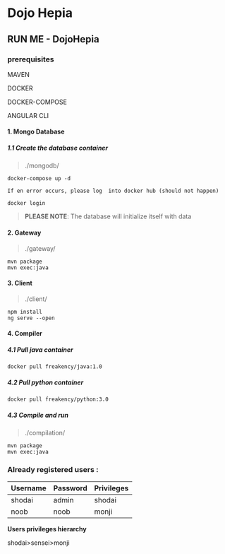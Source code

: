# Dojo Hepia


## RUN ME - DojoHepia

### prerequisites

<p>MAVEN</p>
<p>DOCKER</p>
<p>DOCKER-COMPOSE</p>
<p>ANGULAR CLI</p>

#### 1. Mongo Database

##### 1.1 Create the database container

>./mongodb/

```
docker-compose up -d
```

`If en error occurs, please log  into docker hub (should not happen)`

```
docker login
```

> **PLEASE NOTE**: The database will initialize itself with data

#### 2. Gateway
>./gateway/
```
mvn package
mvn exec:java
```
#### 3. Client

>./client/
```
npm install
ng serve --open
```

#### 4. Compiler

##### 4.1 Pull java container

```
docker pull freakency/java:1.0
```
##### 4.2 Pull python container

```
docker pull freakency/python:3.0
```
##### 4.3 Compile and run

>./compilation/
```
mvn package
mvn exec:java
```

### Already registered users :

| Username | Password | Privileges |
|----------|----------|------------|
| shodai   | admin   | shodai     |
| noob   | noob   | monji     |

<b>Users privileges hierarchy</b>

<p>shodai>sensei>monji</p>



